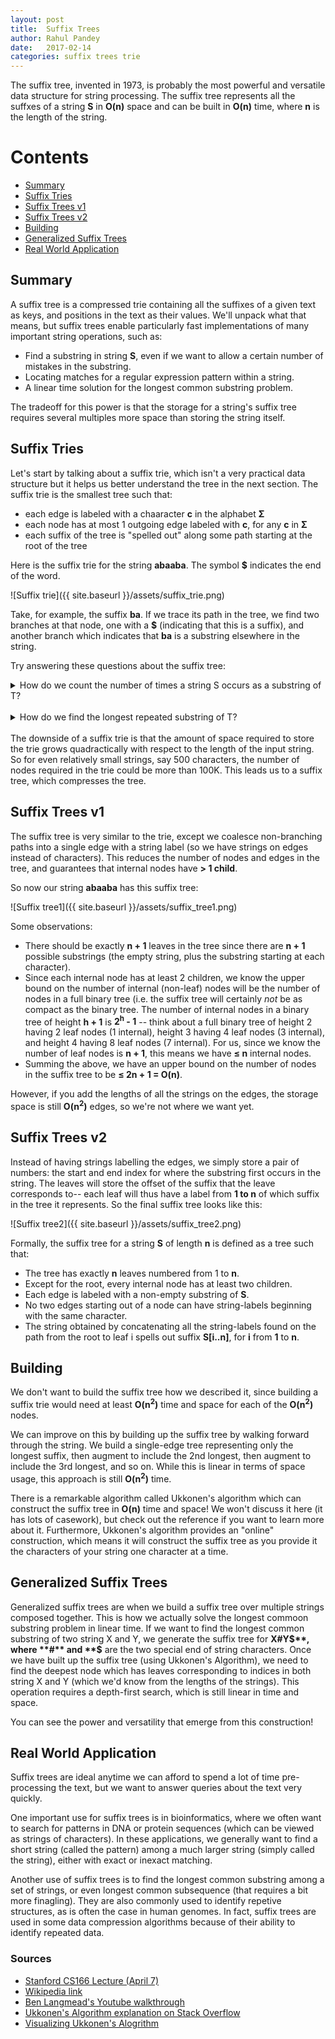 ```yaml
---
layout: post
title:  Suffix Trees
author: Rahul Pandey
date:   2017-02-14
categories: suffix trees trie
---
```


The suffix tree, invented in 1973, is probably the most powerful and versatile data structure for string processing. The suffix tree represents all the suffxes of a string **S** in **O(n)** space and can be built in **O(n)** time, where **n** is the length of the string. 

Contents
===========
- [Summary](#summary)
- [Suffix Tries](#suffix-tries)
- [Suffix Trees v1](#suffix-trees-v1)
- [Suffix Trees v2](#suffix-trees-v2)
- [Building](#building)
- [Generalized Suffix Trees](#generalized-suffix-trees)
- [Real World Application](#real-world-application)

## Summary
A suffix tree is a compressed trie containing all the suffixes of a given text as keys, and positions in the text as their values. We'll unpack what that means, but suffix trees enable particularly fast implementations of many important string operations, such as: 

- Find a substring in string **S**, even if we want to allow a certain number of mistakes in the substring. 
- Locating matches for a regular expression pattern within a string. 
- A linear time solution for the longest common substring problem. 

The tradeoff for this power is that the storage for a string's suffix tree requires several multiples more space than storing the string itself. 

## Suffix Tries

Let's start by talking about a suffix trie, which isn't a very practical data structure but it helps us better understand the tree in the next section. The suffix trie is the smallest tree such that: 

- each edge is labeled with a chaaracter **c** in the alphabet **Σ**
- each node has at most 1 outgoing edge labeled with **c**, for any **c** in **Σ**
- each suffix of the tree is "spelled out" along some path starting at the root of the tree

Here is the suffix trie for the string **abaaba**. The symbol **$** indicates the end of the word. 

![Suffix trie]({{ site.baseurl }}/assets/suffix_trie.png)

Take, for example, the suffix **ba**. If we trace its path in the tree, we find two branches at that node, one with a **$** (indicating that this is a suffix), and another branch which indicates that **ba** is a substring elsewhere in the string. 

Try answering these questions about the suffix tree:

<details>
<summary>How do we count the number of times a string S occurs as a substring of T?</summary>
Follow the path corresponding to S (answer is 0 if we fall off the tree) to the node n, and the answer is the # of leaf nodes in the subtree rooted at n. Try this out with the aba and you should see the answer is 2. 
</details>
<br>
<details>
<summary>How do we find the longest repeated substring of T?</summary>
The depth of the tree represents the length of the substring, so we want to find the node of highest depth in T which has more than 1 child (indicating that it is repeated). In this case, the answer is aba, since it is the only substring corresponding to a node of depth 3 with 2 children. 
</details>

<br>
The downside of a suffix trie is that the amount of space required to store the trie grows quadractically with respect to the length of the input string. So for even relatively small strings, say 500 characters, the number of nodes required in the trie could be more than 100K. This leads us to a suffix tree, which compresses the tree. 

## Suffix Trees v1

The suffix tree is very similar to the trie, except we coalesce non-branching paths into a single edge with a string label (so we have strings on edges instead of characters). This reduces the number of nodes and edges in the tree, and guarantees that internal nodes have **> 1 child**. 

So now our string **abaaba** has this suffix tree:

![Suffix tree1]({{ site.baseurl }}/assets/suffix_tree1.png)

Some observations:

- There should be exactly **n + 1** leaves in the tree since there are **n + 1** possible substrings (the empty string, plus the substring starting at each character). 
- Since each internal node has at least 2 children, we know the upper bound on the number of internal (non-leaf) nodes will be the number of nodes in a full binary tree (i.e. the suffix tree will certainly *not* be as compact as the binary tree. The number of internal nodes in a binary tree of height **h + 1** is **2<sup>h</sup> - 1** -- think about a full binary tree of height 2 having 2 leaf nodes (1 internal), height 3 having 4 leaf nodes (3 internal), and height 4 having 8 leaf nodes (7 internal). For us, since we know the number of leaf nodes is **n + 1**, this means we have **≤ n** internal nodes.
- Summing the above, we have an upper bound on the number of nodes in the suffix tree to be **≤ 2n + 1 = O(n)**.

However, if you add the lengths of all the strings on the edges, the storage space is still **O(n<sup>2</sup>)** edges, so we're not where we want yet. 

## Suffix Trees v2

Instead of having strings labelling the edges, we simply store a pair of numbers: the start and end index for where the substring first occurs in the string. The leaves will store the offset of the suffix that the leave corresponds to-- each leaf will thus have a label from **1 to n** of which suffix in the tree it represents. So the final suffix tree looks like this:

![Suffix tree2]({{ site.baseurl }}/assets/suffix_tree2.png)

Formally, the suffix tree for a string **S** of length **n** is defined as a tree such that: 

- The tree has exactly **n** leaves numbered from 1 to **n**.
- Except for the root, every internal node has at least two children.
- Each edge is labeled with a non-empty substring of **S**.
- No two edges starting out of a node can have string-labels beginning with the same character.
- The string obtained by concatenating all the string-labels found on the path from the root to leaf i spells out suffix **S[i..n]**, for **i** from **1** to **n**.

## Building

We don't want to build the suffix tree how we described it, since building a suffix trie would need at least **O(n<sup>2</sup>)** time and space for each of the **O(n<sup>2</sup>)** nodes. 

We can improve on this by building up the suffix tree by walking forward through the string. We build a single-edge tree representing only the longest suffix, then augment to include the 2nd longest, then augment to include the 3rd longest, and so on. While this is linear in terms of space usage, this approach is still **O(n<sup>2</sup>)** time. 

There is a remarkable algorithm called Ukkonen's algorithm which can construct the suffix tree in **O(n)** time and space! We won't discuss it here (it has lots of casework), but check out the reference if you want to learn more about it. Furthermore, Ukkonen's algorithm provides an "online" construction, which means it will construct the suffix tree as you provide it the characters of your string one character at a time.

## Generalized Suffix Trees

Generalized suffix trees are when we build a suffix tree over multiple strings composed together. This is how we actually solve the longest commoon substring problem in linear time. If we want to find the longest common substring of two string X and Y, we generate the suffix tree for **X#Y$**, where **#** and **$** are the two special end of string characters. Once we have built up the suffix tree (using Ukkonen's Algorithm), we need to find the deepest node which has leaves corresponding to indices in both string X and Y (which we'd know from the lengths of the strings). This operation requires a depth-first search, which is still linear in time and space. 

You can see the power and versatility that emerge from this construction!

## Real World Application

Suffix trees are ideal anytime we can afford to spend a lot of time pre-processing the text, but we want to answer queries about the text very quickly. 

One important use for suffix trees is in bioinformatics, where we often want to search for patterns in DNA or protein sequences (which can be viewed as strings of characters). In these applications, we generally want to find a short string (called the pattern) among a much larger string (simply called the string), either with exact or inexact matching. 

Another use of suffix trees is to find the longest common substring among a set of strings, or even longest common subsequence (that requires a bit more finagling). They are also commonly used to identify repetive structures, as is often the case in human genomes. In fact, suffix trees are used in some data compression algorithms because of their ability to identify repeated data. 

### Sources

- [Stanford CS166 Lecture (April 7)](http://web.stanford.edu/class/archive/cs/cs166/cs166.1166/)
- [Wikipedia link](https://en.wikipedia.org/wiki/Suffix_tree)
- [Ben Langmead's Youtube walkthrough](https://www.youtube.com/watch?v=hLsrPsFHPcQ)
- [Ukkonen's Algorithm explanation on Stack Overflow](http://stackoverflow.com/questions/9452701/ukkonens-suffix-tree-algorithm-in-plain-english/9513423#9513423)
- [Visualizing Ukkonen's Alogrithm](http://brenden.github.io/ukkonen-animation/)
